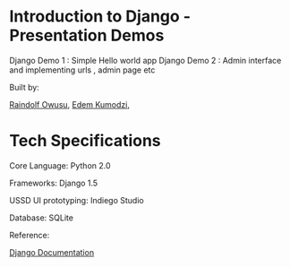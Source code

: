 # Introduction to Django - Presentation Demos

Django Demo 1 : Simple Hello world app
Django Demo 2 : Admin interface and implementing urls , admin page etc 


Built by:

[Raindolf Owusu](http://www.twitter.com/raindolf),
[Edem Kumodzi](http://www.twitter.com/edemkumodzi),

# Tech Specifications

  Core Language: Python 2.0

  Frameworks: Django 1.5

  USSD UI prototyping: Indiego Studio


  Database: SQLite

Reference:

[Django Documentation](https://docs.djangoproject.com/en/)


  

